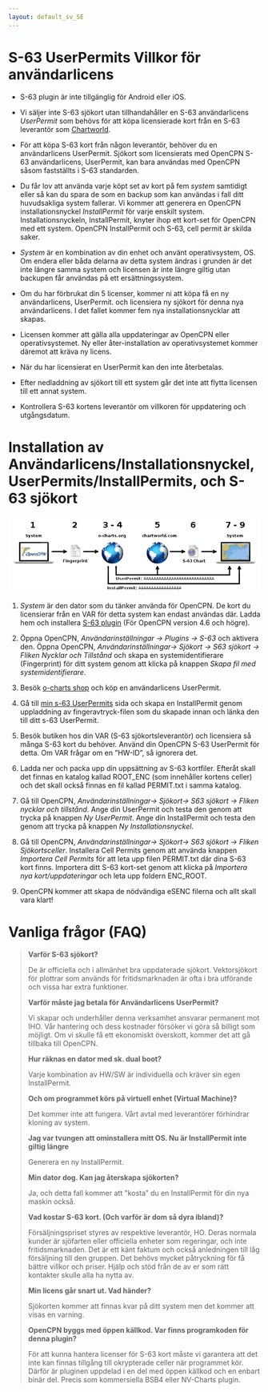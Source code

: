 ```yaml
---
layout: default_sv_SE
---
```

# S-63 UserPermits Villkor för användarlicens

- S-63 plugin är inte tillgänglig för Android eller iOS.

- Vi säljer inte S-63 sjökort utan tillhandahåller en S-63 användarlicens *UserPermit* som behövs för att köpa licensierade kort från en S-63 leverantör som [Chartworld](https://www.chartworld.com/shop/off_enc).

- För att köpa S-63 kort från någon leverantör, behöver du en användarlicens UserPermit. Sjökort som licensierats med OpenCPN S-63 användarlicens, UserPermit, kan bara användas med OpenCPN såsom fastställts i S-63 standarden.

- Du får lov att använda varje köpt set av kort på fem *system* samtidigt eller så kan du spara de som en backup som kan användas i fall ditt huvudsakliga system fallerar. Vi kommer att generera en OpenCPN installationsnyckel *InstallPermit* för varje enskilt system. Installationsnyckeln, InstallPermit, knyter ihop ett kort-set för OpenCPN med ett system. OpenCPN InstallPermit och S-63, cell permit är skilda saker.

- *System* är en kombination av din enhet och använt operativsystem, OS. Om endera eller båda delarna av detta system ändras i grunden är det inte längre samma system och licensen är inte längre giltig utan backupen får användas på ett ersättningssystem.

- Om du har förbrukat din 5 licenser, kommer ni att köpa få en ny användarlicens, UserPermit. och licensiera ny sjökort för denna nya användarlicens. I det fallet kommer fem nya installationsnycklar att skapas.

- Licensen kommer att gälla alla uppdateringar av OpenCPN eller operativsystemet. Ny eller åter-installation av operativsystemet kommer däremot att kräva ny licens.

- När du har licensierat en UserPermit kan den inte återbetalas.

- Efter nedladdning av sjökort till ett system går det inte att flytta licensen till ett annat system.

- Kontrollera S-63 kortens leverantör om villkoren för uppdatering och utgångsdatum.

# Installation av Användarlicens/Installationsnyckel, UserPermits/InstallPermits, och S-63 sjökort

![steg](./assets/images/s63.png)

1. *System* är den dator som du tänker använda för OpenCPN. De kort du licensierar från en VAR för detta system kan endast användas där. Ladda hem och installera [S-63 plugin](https://opencpn.org/OpenCPN/plugins/s63.html) (För OpenCPN version 4.6 och högre).
    
2. Öppna OpenCPN, *Användarinställningar → Plugins → S-63* och aktivera den. Öppna OpenCPN, *Användarinställningar→ Sjökort → S63 sjökort → Fliken Nycklar och Tillstånd* och skapa en systemidentifierare (Fingerprint) för ditt system genom att klicka på knappen *Skapa fil med systemidentifierare*. 
        
3. Besök [o-charts shop](https://o-charts.org/shop) och köp en användarlicens UserPermit.
        
4. Gå till [min s-63 UserPermits](https://o-charts.org/shop/index.php?fc=module&module=ocpermits&controller=ocpermits) sida och skapa en InstallPermit genom uppladdning av fingeravtryck-filen som du skapade innan och länka den till ditt s-63 UserPermit.
        
5. Besök butiken hos din VAR (S-63 sjökortsleverantör) och licensiera så många S-63 kort du behöver. Använd din OpenCPN S-63 UserPermit för detta. Om VAR frågar om en ”HW-ID”, så ignorera det.
        
6. Ladda ner och packa upp din uppsättning av S-63 kortfiler. Efteråt skall det finnas en katalog kallad ROOT_ENC (som innehåller kortens celler) och det skall också finnas en fil kallad PERMIT.txt i samma katalog.
        
7. Gå till OpenCPN, *Användarinställningar→ Sjökort→ S63 sjökort → Fliken nycklar och tillstånd*. Ange din UserPermit och testa den genom att trycka på knappen *Ny UserPermit*. Ange din InstallPermit och testa den genom att trycka på knappen *Ny Installationsnyckel*.
        
8. Gå till OpenCPN, *Användarinställningar→ Sjökort→ S63 sjökort → Fliken Sjökortsceller*. Installera Cell Permits genom att använda knappen *Importera Cell Permits* för att leta upp filen PERMIT.txt där dina S-63 kort finns. Importera ditt S-63 kort-set genom att klicka på *Importera nya kort/uppdateringar* och leta upp foldern ENC_ROOT.
        
9. OpenCPN kommer att skapa de nödvändiga eSENC filerna och allt skall vara klart!
        
# Vanliga frågor (FAQ)
        
> **Varför S-63 sjökort?**
> 
> De är officiella och i allmänhet bra uppdaterade sjökort. Vektorsjökort för plottrar som används för fritidsmarknaden är ofta i bra utförande och vissa har extra funktioner.
> 
> **Varför måste jag betala för Användarlicens UserPermit?**
> 
> Vi skapar och underhåller denna verksamhet ansvarar permanent mot IHO. Vår hantering och dess kostnader försöker vi göra så billigt som möjligt. Om vi skulle få ett ekonomiskt överskott, kommer det att gå tillbaka till OpenCPN.
> 
> **Hur räknas en dator med sk. dual boot?**
> 
> Varje kombination av HW/SW är individuella och kräver sin egen InstallPermit.
> 
> **Och om programmet körs på virtuell enhet (Virtual Machine)?**
> 
> Det kommer inte att fungera. Vårt avtal med leverantörer förhindrar kloning av system.
> 
> **Jag var tvungen att ominstallera mitt OS. Nu är InstallPermit inte giltig längre**
> 
> Generera en ny InstallPermit.
> 
> **Min dator dog. Kan jag återskapa sjökorten?**
> 
> Ja, och detta fall kommer att "kosta” du en InstallPermit för din nya maskin också.
> 
> **Vad kostar S-63 kort. (Och varför är dom så dyra ibland)?**
> 
> Försäljningspriset styres av respektive leverantör, HO. Deras normala kunder är sjöfarten eller officiella enheter som regeringar, och inte fritidsmarknaden. Det är ett känt faktum och också anledningen till låg försäljning till den gruppen. Det behövs mycket påtryckning för få bättre villkor och priser. Hjälp och stöd från de av er som rätt kontakter skulle alla ha nytta av.
> 
> **Min licens går snart ut. Vad händer?**
> 
> Sjökorten kommer att finnas kvar på ditt system men det kommer att visas en varning.
> 
> **OpenCPN byggs med öppen källkod. Var finns programkoden för denna plugin?**
> 
> För att kunna hantera licenser för S-63 kort måste vi garantera att det inte kan finnas tillgång till okrypterade celler när programmet kör. Därför är pluginen uppdelad i en del med öppen källkod och en enbart binär del. Precis som kommersiella BSB4 eller NV-Charts plugin.
